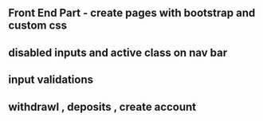 ## Front End Part - create pages with bootstrap and custom css

## disabled inputs and active class on nav bar

## input validations

## withdrawl , deposits , create account

